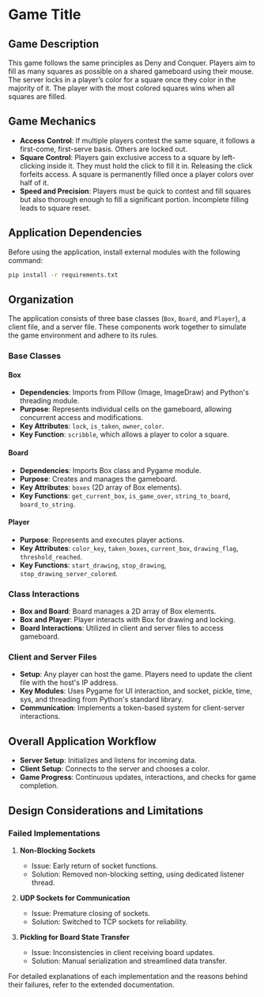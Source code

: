 
# Game Title

## Game Description

This game follows the same principles as Deny and Conquer. Players aim to fill as many squares as possible on a shared gameboard using their mouse. The server locks in a player’s color for a square once they color in the majority of it. The player with the most colored squares wins when all squares are filled.

## Game Mechanics

- **Access Control**: If multiple players contest the same square, it follows a first-come, first-serve basis. Others are locked out.
- **Square Control**: Players gain exclusive access to a square by left-clicking inside it. They must hold the click to fill it in. Releasing the click forfeits access. A square is permanently filled once a player colors over half of it.
- **Speed and Precision**: Players must be quick to contest and fill squares but also thorough enough to fill a significant portion. Incomplete filling leads to square reset.

## Application Dependencies

Before using the application, install external modules with the following command:

```bash
pip install -r requirements.txt
```

## Organization

The application consists of three base classes (`Box`, `Board`, and `Player`), a client file, and a server file. These components work together to simulate the game environment and adhere to its rules.

### Base Classes

#### Box
- **Dependencies**: Imports from Pillow (Image, ImageDraw) and Python's threading module.
- **Purpose**: Represents individual cells on the gameboard, allowing concurrent access and modifications.
- **Key Attributes**: `lock`, `is_taken`, `owner`, `color`.
- **Key Function**: `scribble`, which allows a player to color a square.

#### Board
- **Dependencies**: Imports Box class and Pygame module.
- **Purpose**: Creates and manages the gameboard.
- **Key Attributes**: `boxes` (2D array of Box elements).
- **Key Functions**: `get_current_box`, `is_game_over`, `string_to_board`, `board_to_string`.

#### Player
- **Purpose**: Represents and executes player actions.
- **Key Attributes**: `color_key`, `taken_boxes`, `current_box`, `drawing_flag`, `threshold_reached`.
- **Key Functions**: `start_drawing`, `stop_drawing`, `stop_drawing_server_colored`.

### Class Interactions

- **Box and Board**: Board manages a 2D array of Box elements.
- **Box and Player**: Player interacts with Box for drawing and locking.
- **Board Interactions**: Utilized in client and server files to access gameboard.

### Client and Server Files

- **Setup**: Any player can host the game. Players need to update the client file with the host's IP address.
- **Key Modules**: Uses Pygame for UI interaction, and socket, pickle, time, sys, and threading from Python's standard library.
- **Communication**: Implements a token-based system for client-server interactions.

## Overall Application Workflow

- **Server Setup**: Initializes and listens for incoming data.
- **Client Setup**: Connects to the server and chooses a color.
- **Game Progress**: Continuous updates, interactions, and checks for game completion.

## Design Considerations and Limitations

### Failed Implementations

1. **Non-Blocking Sockets**
   - Issue: Early return of socket functions.
   - Solution: Removed non-blocking setting, using dedicated listener thread.

2. **UDP Sockets for Communication**
   - Issue: Premature closing of sockets.
   - Solution: Switched to TCP sockets for reliability.

3. **Pickling for Board State Transfer**
   - Issue: Inconsistencies in client receiving board updates.
   - Solution: Manual serialization and streamlined data transfer.

For detailed explanations of each implementation and the reasons behind their failures, refer to the extended documentation.
